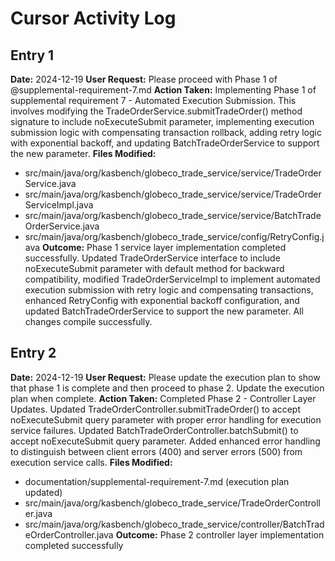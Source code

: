# Cursor Activity Log

## Entry 1
**Date:** 2024-12-19
**User Request:** Please proceed with Phase 1 of @supplemental-requirement-7.md
**Action Taken:** Implementing Phase 1 of supplemental requirement 7 - Automated Execution Submission. This involves modifying the TradeOrderService.submitTradeOrder() method signature to include noExecuteSubmit parameter, implementing execution submission logic with compensating transaction rollback, adding retry logic with exponential backoff, and updating BatchTradeOrderService to support the new parameter.
**Files Modified:** 
- src/main/java/org/kasbench/globeco_trade_service/service/TradeOrderService.java
- src/main/java/org/kasbench/globeco_trade_service/service/TradeOrderServiceImpl.java
- src/main/java/org/kasbench/globeco_trade_service/service/BatchTradeOrderService.java
- src/main/java/org/kasbench/globeco_trade_service/config/RetryConfig.java
**Outcome:** Phase 1 service layer implementation completed successfully. Updated TradeOrderService interface to include noExecuteSubmit parameter with default method for backward compatibility, modified TradeOrderServiceImpl to implement automated execution submission with retry logic and compensating transactions, enhanced RetryConfig with exponential backoff configuration, and updated BatchTradeOrderService to support the new parameter. All changes compile successfully.


## Entry 2
**Date:** 2024-12-19
**User Request:** Please update the execution plan to show that phase 1 is complete and then proceed to phase 2. Update the execution plan when complete.
**Action Taken:** Completed Phase 2 - Controller Layer Updates. Updated TradeOrderController.submitTradeOrder() to accept noExecuteSubmit query parameter with proper error handling for execution service failures. Updated BatchTradeOrderController.batchSubmit() to accept noExecuteSubmit query parameter. Added enhanced error handling to distinguish between client errors (400) and server errors (500) from execution service calls.
**Files Modified:** 
- documentation/supplemental-requirement-7.md (execution plan updated)
- src/main/java/org/kasbench/globeco_trade_service/TradeOrderController.java
- src/main/java/org/kasbench/globeco_trade_service/controller/BatchTradeOrderController.java
**Outcome:** Phase 2 controller layer implementation completed successfully

